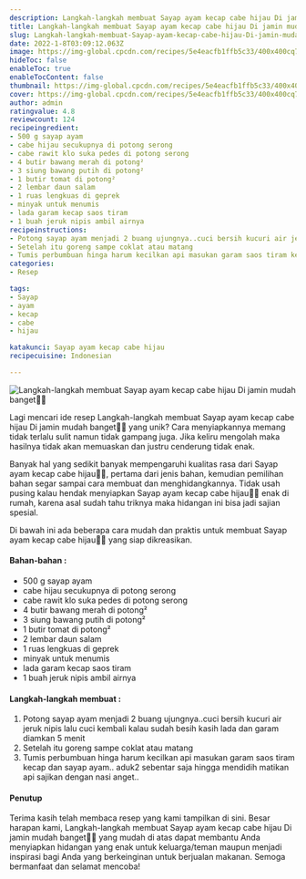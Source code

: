 ```yaml
---
description: Langkah-langkah membuat Sayap ayam kecap cabe hijau Di jamin mudah banget"
title: Langkah-langkah membuat Sayap ayam kecap cabe hijau Di jamin mudah banget
slug: Langkah-langkah-membuat-Sayap-ayam-kecap-cabe-hijau-Di-jamin-mudah-banget
date: 2022-1-8T03:09:12.063Z
image: https://img-global.cpcdn.com/recipes/5e4eacfb1ffb5c33/400x400cq70/photo.jpg
hideToc: false
enableToc: true
enableTocContent: false
thumbnail: https://img-global.cpcdn.com/recipes/5e4eacfb1ffb5c33/400x400cq70/photo.jpg
cover: https://img-global.cpcdn.com/recipes/5e4eacfb1ffb5c33/400x400cq70/photo.jpg
author: admin
ratingvalue: 4.8
reviewcount: 124
recipeingredient:
- 500 g sayap ayam
- cabe hijau secukupnya di potong serong
- cabe rawit klo suka pedes di potong serong
- 4 butir bawang merah di potong²
- 3 siung bawang putih di potong²
- 1 butir tomat di potong²
- 2 lembar daun salam
- 1 ruas lengkuas di geprek
- minyak untuk menumis
- lada garam kecap saos tiram
- 1 buah jeruk nipis ambil airnya
recipeinstructions:
- Potong sayap ayam menjadi 2 buang ujungnya..cuci bersih kucuri air jeruk nipis lalu cuci kembali kalau sudah besih kasih lada dan garam diamkan 5 menit
- Setelah itu goreng sampe coklat atau matang
- Tumis perbumbuan hinga harum kecilkan api masukan garam saos tiram kecap dan sayap ayam.. aduk2 sebentar saja hingga mendidih matikan api sajikan dengan nasi anget..
categories:
- Resep

tags:
- Sayap
- ayam
- kecap
- cabe
- hijau

katakunci: Sayap ayam kecap cabe hijau
recipecuisine: Indonesian

---
```


![Langkah-langkah membuat Sayap ayam kecap cabe hijau Di jamin mudah banget👩‍🍳](https://img-global.cpcdn.com/recipes/5e4eacfb1ffb5c33/400x400cq70/photo.jpg)

Lagi mencari ide resep Langkah-langkah membuat Sayap ayam kecap cabe hijau Di jamin mudah banget👩‍🍳 yang unik? Cara menyiapkannya memang tidak terlalu sulit namun tidak gampang juga. Jika keliru mengolah maka hasilnya tidak akan memuaskan dan justru cenderung tidak enak.

Banyak hal yang sedikit banyak mempengaruhi kualitas rasa dari Sayap ayam kecap cabe hijau👩‍🍳, pertama dari jenis bahan, kemudian pemilihan bahan segar sampai cara membuat dan menghidangkannya. Tidak usah pusing kalau hendak menyiapkan Sayap ayam kecap cabe hijau👩‍🍳 enak di rumah, karena asal sudah tahu triknya maka hidangan ini bisa jadi sajian spesial.

Di bawah ini ada beberapa cara mudah dan praktis untuk membuat Sayap ayam kecap cabe hijau👩‍🍳 yang siap dikreasikan.

<!--inarticleads1-->

#### Bahan-bahan :

- 500 g sayap ayam
- cabe hijau secukupnya di potong serong
- cabe rawit klo suka pedes di potong serong
- 4 butir bawang merah di potong²
- 3 siung bawang putih di potong²
- 1 butir tomat di potong²
- 2 lembar daun salam
- 1 ruas lengkuas di geprek
- minyak untuk menumis
- lada garam kecap saos tiram
- 1 buah jeruk nipis ambil airnya

<!--inarticleads2-->

#### Langkah-langkah membuat :

1. Potong sayap ayam menjadi 2 buang ujungnya..cuci bersih kucuri air jeruk nipis lalu cuci kembali kalau sudah besih kasih lada dan garam diamkan 5 menit
1. Setelah itu goreng sampe coklat atau matang
1. Tumis perbumbuan hinga harum kecilkan api masukan garam saos tiram kecap dan sayap ayam.. aduk2 sebentar saja hingga mendidih matikan api sajikan dengan nasi anget..

#### Penutup

Terima kasih telah membaca resep yang kami tampilkan di sini. Besar harapan kami, Langkah-langkah membuat Sayap ayam kecap cabe hijau Di jamin mudah banget👩‍🍳 yang mudah di atas dapat membantu Anda menyiapkan hidangan yang enak untuk keluarga/teman maupun menjadi inspirasi bagi Anda yang berkeinginan untuk berjualan makanan. Semoga bermanfaat dan selamat mencoba!